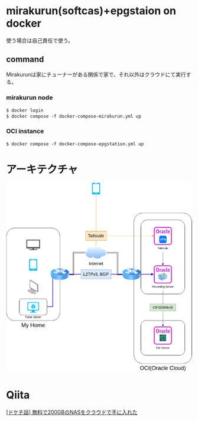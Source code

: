 # mirakurun(softcas)+epgstaion on docker

使う場合は自己責任で使う。

## command

Mirakurunは家にチューナーがある関係で家で、それ以外はクラウドにて実行する。

### mirakurun node
```shell
$ docker login
$ docker compose -f docker-compose-mirakurun.yml up
```

### OCI instance
```shell
$ docker compose -f docker-compose-epgstation.yml up
```

# アーキテクチャ

![](./infra.png)

# Qiita

[[ドケチ話] 無料で200GBのNASをクラウドで手に入れた](https://qiita.com/Miutaku/items/ef8dda7516cf9ecce83a)
